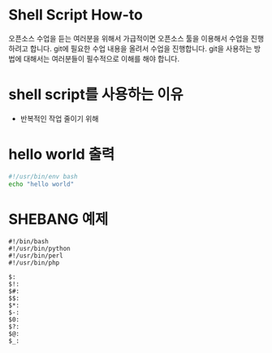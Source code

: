 # Shell Script How-to

오픈소스 수업을 듣는 여러분을 위해서 가급적이면 오픈소스 툴을 이용해서 수업을 진행하려고 합니다.
git에 필요한 수업 내용을 올려서 수업을 진행합니다.
git을 사용하는 방법에 대해서는 여러분들이 필수적으로 이해를 해야 합니다.

# shell script를 사용하는 이유
- 반복적인 작업 줄이기 위해


# hello world 출력
```sh
#!/usr/bin/env bash
echo "hello world"
```



# SHEBANG 예제
```
#!/bin/bash
#!/usr/bin/python
#!/usr/bin/perl
#!/usr/bin/php
```






```
$:	 	
$!:	 	
$#:	 	
$$:	 	
$*:	 	
$-:	 	
$0:	 	
$?:	 	
$@:	 	
$_:	 	
```

